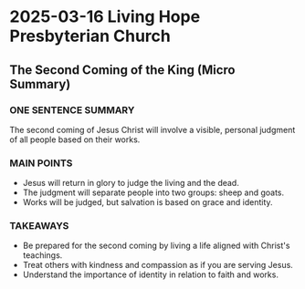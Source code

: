 # 2025-03-16 Living Hope Presbyterian Church

## The Second Coming of the King (Micro Summary)

### ONE SENTENCE SUMMARY

The second coming of Jesus Christ will involve a visible, personal judgment of all people based on their works.

### MAIN POINTS

- Jesus will return in glory to judge the living and the dead.
- The judgment will separate people into two groups: sheep and goats.
- Works will be judged, but salvation is based on grace and identity.

### TAKEAWAYS

- Be prepared for the second coming by living a life aligned with Christ's teachings.
- Treat others with kindness and compassion as if you are serving Jesus.
- Understand the importance of identity in relation to faith and works.
